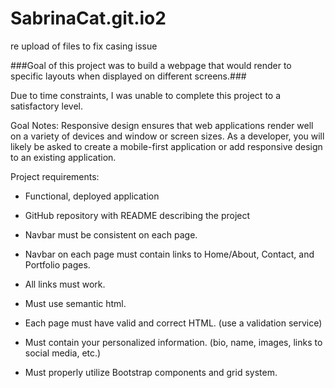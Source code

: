 # SabrinaCat.git.io2
re upload of files to fix casing issue

###Goal of this project was to build a webpage that would render to specific layouts when displayed on different screens.###

Due to time constraints, I was unable to complete this project to a satisfactory level.


Goal Notes:
Responsive design ensures that web applications render well on a variety of devices and window or screen sizes. As a developer,
you will likely be asked to create a mobile-first application or add responsive design to an existing application. 

Project requirements:
* Functional, deployed application

* GitHub repository with README describing the project

* Navbar must be consistent on each page.

* Navbar on each page must contain links to Home/About, Contact, and Portfolio pages.

* All links must work.

* Must use semantic html.

* Each page must have valid and correct HTML. (use a validation service)

* Must contain your personalized information. (bio, name, images, links to social media, etc.)

* Must properly utilize Bootstrap components and grid system.



